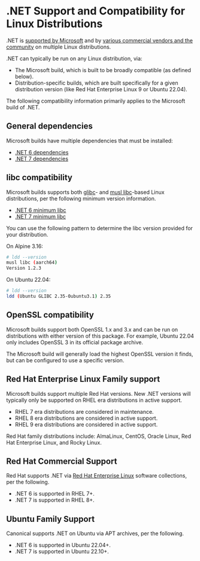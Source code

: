 # .NET Support and Compatibility for Linux Distributions

.NET is [supported by Microsoft](os-lifecycle-policy.md) and by [various commercial vendors and the community](linux.md) on multiple Linux distributions.

.NET can typically be run on any Linux distribution, via:

- The Microsoft build, which is built to be broadly compatible (as defined below).
- Distribution-specific builds, which are built specifically for a given distribution version (like Red Hat Enterprise Linux 9 or Ubuntu 22.04).

The following compatibility information primarily applies to the Microsoft build of .NET.

## General dependencies

Microsoft builds have multiple dependencies that must be installed:

- [.NET 6 dependencies](./release-notes/6.0/linux-packages.md)
- [.NET 7 dependencies](./release-notes/7.0/linux-packages.md)

## libc compatibility

Microsoft builds supports both [glibc](https://www.gnu.org/software/libc/)- and [musl libc](https://musl.libc.org/)-based Linux distributions, per the following minimum version information.

- [.NET 6 minimum libc](release-notes/6.0/supported-os.md#linux)
- [.NET 7 minimum libc](release-notes/7.0/supported-os.md#linux)

You can use the following pattern to determine the libc version provided for your distribution.

On Alpine 3.16:

```bash
# ldd --version
musl libc (aarch64)
Version 1.2.3
```

On Ubuntu 22.04:

```bash
# ldd --version
ldd (Ubuntu GLIBC 2.35-0ubuntu3.1) 2.35
```

## OpenSSL compatibility

Microsoft builds support both OpenSSL 1.x and 3.x and can be run on distributions with either version of this package. For example, Ubuntu 22.04 only includes OpenSSL 3 in its official package archive.

The Microsoft build will generally load the highest OpenSSL version it finds, but can be configured to use a specific version.

## Red Hat Enterprise Linux Family support

Microsoft builds support multiple Red Hat versions. New .NET versions will typically only be supported on RHEL era distributions in active support.

* RHEL 7 era distributions are considered in maintenance.
* RHEL 8 era distributions are considered in active support.
* RHEL 9 era distributions are considered in active support.

Red Hat family distributions include: AlmaLinux, CentOS, Oracle Linux, Red Hat Enterprise Linux, and Rocky Linux.

## Red Hat Commercial Support

Red Hat supports .NET via [Red Hat Enterprise Linux](http://redhatloves.net/) software collections, per the following.

- .NET 6 is supported in RHEL 7+.
- .NET 7 is supported in RHEL 8+.

## Ubuntu Family Support

Canonical supports .NET on Ubuntu via APT archives, per the following.

- .NET 6 is supported in Ubuntu 22.04+.
- .NET 7 is supported in Ubuntu 22.10+.
